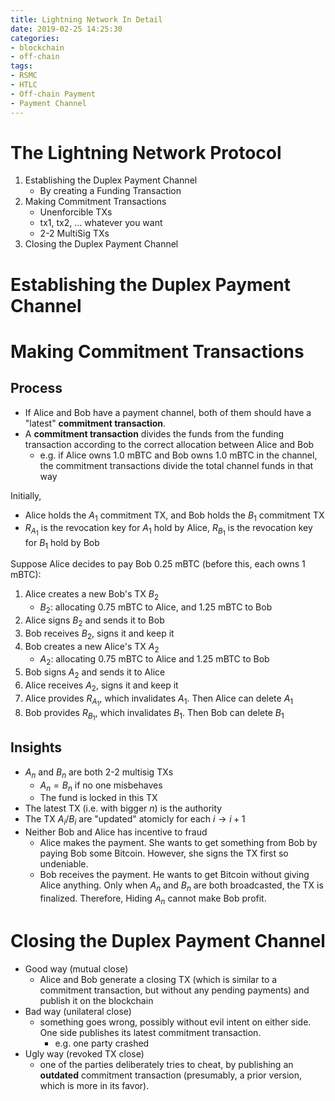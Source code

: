 ```yaml
---
title: Lightning Network In Detail
date: 2019-02-25 14:25:30
categories:
- blockchain
- off-chain
tags:
- RSMC
- HTLC
- Off-chain Payment
- Payment Channel
---
```


# The Lightning Network Protocol

1. Establishing the Duplex Payment Channel
   - By creating a Funding Transaction
2. Making Commitment Transactions
   - Unenforcible TXs
   - tx1, tx2, ... whatever you want
   - 2-2 MultiSig TXs
3. Closing the Duplex Payment Channel

# Establishing the Duplex Payment Channel



# Making Commitment Transactions

## Process

- If Alice and Bob have a payment channel, both of them should have a "latest" **commitment transaction**.
- A **commitment transaction** divides the funds from the funding transaction according to the correct allocation between Alice and Bob
  - e.g. if Alice owns 1.0 mBTC and Bob owns 1.0 mBTC in the channel, the commitment transactions divide the total channel funds in that way

Initially, 

- Alice holds the $A_{1}$ commitment TX, and Bob holds the $B_{1}$ commitment TX
- $R_{A_{1}}$ is the revocation key for $A_{1}$ hold by Alice, $R_{B_{1}}$ is the revocation key for $B_{1}$ hold by Bob

Suppose Alice decides to pay Bob 0.25 mBTC (before this, each owns 1 mBTC):

1. Alice creates a new Bob's TX $B_{2}$
   - $B_{2}$: allocating 0.75 mBTC to Alice, and 1.25 mBTC to Bob
2. Alice signs $B_{2}$ and sends it to Bob
3. Bob receives $B_{2}$, signs it and keep it
4. Bob creates a new Alice's TX $A_{2}$
   - $A_{2}$: allocating 0.75 mBTC to Alice and 1.25 mBTC to Bob
5. Bob signs $A_{2}$ and sends it to Alice
6. Alice receives $A_{2}$, signs it and keep it
7. Alice provides $R_{A_{1}}$, which invalidates $A_{1}$. Then Alice can delete $A_{1}$
8. Bob provides $R_{B_{1}}$, which invalidates $B_{1}$. Then Bob can delete $B_{1}$

## Insights

- $A_{n}$ and $B_{n}$ are both 2-2 multisig TXs
  - $A_{n} = B_{n}$ if no one misbehaves
  - The fund is locked in this TX
- The latest TX (i.e. with bigger $n$) is the authority
- The TX $A_{i}/B_{i}$ are "updated" atomicly for each $i \to i+1$
- Neither Bob and Alice has incentive to fraud
  - Alice makes the payment. She wants to get something from Bob by paying Bob some Bitcoin. However, she signs the TX first so undeniable.
  - Bob receives the payment. He wants to get Bitcoin without giving Alice anything. Only when $A_{n}$ and $B_{n}$ are both broadcasted, the TX is finalized. Therefore, Hiding $A_{n}$ cannot make Bob profit.

# Closing the Duplex Payment Channel

- Good way (mutual close)
  - Alice and Bob generate a closing TX (which is similar to a commitment transaction, but without any pending payments) and publish it on the blockchain
- Bad way (unilateral close)
  - something goes wrong, possibly without evil intent on either side. One side publishes its latest commitment transaction.
    - e.g. one party crashed
- Ugly way (revoked TX close)
  - one of the parties deliberately tries to cheat, by publishing an **outdated** commitment transaction (presumably, a prior version, which is more in its favor).
